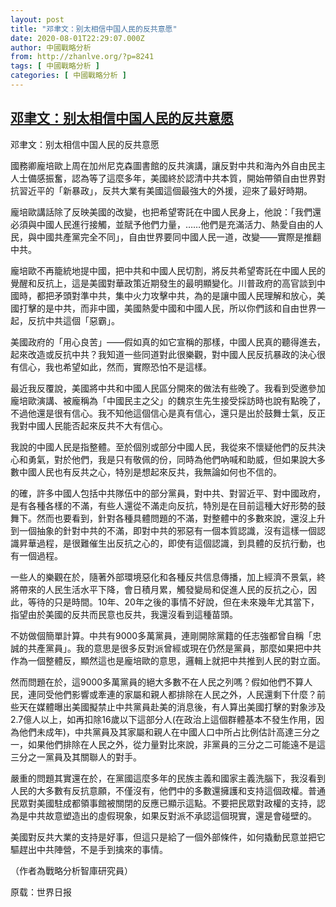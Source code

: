 ```yaml
---
layout: post
title: "邓聿文：别太相信中国人民的反共意愿"
date: 2020-08-01T22:29:07.000Z
author: 中國戰略分析
from: http://zhanlve.org/?p=8241
tags: [ 中國戰略分析 ]
categories: [ 中國戰略分析 ]
---
```

<!--1596320947000-->
[邓聿文：别太相信中国人民的反共意愿](http://zhanlve.org/?p=8241)
------

<div>
<p>邓聿文：别太相信中国人民的反共意愿</p><p>國務卿龐培歐上周在加州尼克森圖書館的反共演講，讓反對中共和海內外自由民主人士備感振奮，認為等了這麼多年，美國終於認清中共本質，開始帶領自由世界對抗習近平的「新暴政」，反共大業有美國這個最強大的外援，迎來了最好時期。</p><p>龐培歐講話除了反映美國的改變，也把希望寄託在中國人民身上，他說：「我們還必須與中國人民進行接觸，並賦予他們力量，……他們是充滿活力、熱愛自由的人民，與中國共產黨完全不同」，自由世界要同中國人民一道，改變——實際是推翻中共。</p><p>龐培歐不再籠統地提中國，把中共和中國人民切割，將反共希望寄託在中國人民的覺醒和反抗上，這是美國對華政策近期發生的最明顯變化。川普政府的高官談到中國時，都把矛頭對準中共，集中火力攻擊中共，為的是讓中國人民理解和放心，美國打擊的是中共，而非中國，美國熱愛中國和中國人民，所以你們該和自由世界一起，反抗中共這個「惡霸」。</p><p>美國政府的「用心良苦」——假如真的如它宣稱的那樣，中國人民真的聽得進去，起來改造或反抗中共？我知道一些同道對此很樂觀，對中國人民反抗暴政的決心很有信心，我也希望如此，然而，實際恐怕不是這樣。</p><p>最近我反覆說，美國將中共和中國人民區分開來的做法有些晚了。我看到受邀參加龐培歐演講、被龐稱為「中國民主之父」的魏京生先生接受採訪時也說有點晚了，不過他還是很有信心。我不知他這個信心是真有信心，還只是出於鼓舞士氣，反正我對中國人民能否起來反共不大有信心。</p><p>我說的中國人民是指整體。至於個別或部分中國人民，我從來不懷疑他們的反共決心和勇氣，對於他們，我是只有敬佩的份，同時為他們吶喊和助威，但如果說大多數中國人民也有反共之心，特別是想起來反共，我無論如何也不信的。</p><p>的確，許多中國人包括中共隊伍中的部分黨員，對中共、對習近平、對中國政府，是有各種各樣的不滿，有些人還從不滿走向反抗，特別是在目前這種大好形勢的鼓舞下。然而也要看到，針對各種具體問題的不滿，對整體中的多數來說，還沒上升到一個抽象的針對中共的不滿，即對中共的邪惡有一個本質認識，沒有這樣一個認識昇華過程，是很難催生出反抗之心的，即使有這個認識，到具體的反抗行動，也有一個過程。</p><p>一些人的樂觀在於，隨著外部環境惡化和各種反共信息傳播，加上經濟不景氣，終將帶來的人民生活水平下降，會日積月累，觸發變局和促進人民的反抗之心，因此，等待的只是時間。10年、20年之後的事情不好說，但在未來幾年尤其當下，指望由於美國的反共而民意也反共，我還沒看到這種苗頭。</p><p>不妨做個簡單計算。中共有9000多萬黨員，連剛開除黨籍的任志強都曾自稱「忠誠的共產黨員」。我的意思是很多反對派曾經或現在仍然是黨員，那麼如果把中共作為一個整體反，顯然這也是龐培歐的意思，邏輯上就把中共推到人民的對立面。</p><p>然而問題在於，這9000多萬黨員的絕大多數不在人民之列嗎？假如他們不算人民，連同受他們影響或牽連的家屬和親人都排除在人民之外，人民還剩下什麼？前些天在媒體曝出美國擬禁止中共黨員赴美的消息後，有人算出美國打擊的對象涉及2.7億人以上，如再扣除16歲以下這部分人(在政治上這個群體基本不發生作用，因為他們未成年)，中共黨員及其家屬和親人在中國人口中所占比例估計高達三分之一，如果他們排除在人民之外，從力量對比來說，非黨員的三分之二可能遠不是這三分之一黨員及其關聯人的對手。</p><p>嚴重的問題其實還在於，在黨國這麼多年的民族主義和國家主義洗腦下，我沒看到人民的大多數有反抗意願，不僅沒有，他們中的多數還擁護和支持這個政權。普通民眾對美國駐成都領事館被關閉的反應已顯示這點。不要把民眾對政權的支持，認為是中共故意塑造出的虛假現象，如果反對派不承認這個現實，還是會碰壁的。</p><p>美國對反共大業的支持是好事，但這只是給了一個外部條件，如何撬動民意並把它驅趕出中共陣營，不是手到擒來的事情。</p><p>（作者為戰略分析智庫研究員）</p><p>原载：世界日报</p>
</div>
